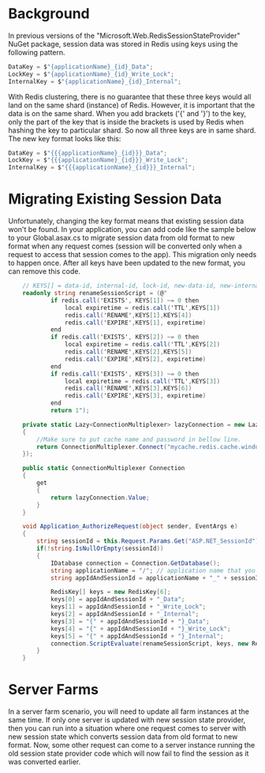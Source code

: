 # Background

In previous versions of the "Microsoft.Web.RedisSessionStateProvider" NuGet package, session data was stored in Redis using keys using the following pattern.

```csharp
DataKey = $"{applicationName}_{id}_Data";
LockKey = $"{applicationName}_{id}_Write_Lock";
InternalKey = $"{applicationName}_{id}_Internal";
```

With Redis clustering, there is no guarantee that these three keys would all land on the same shard (instance) of Redis.  However, it is important that the data is on the same shard.  When you add brackets ('{' and '}') to the key, only the part of the key that is inside the brackets is used by Redis when hashing the key to particular shard. So now all three keys are in same shard.  The new key format looks like this:

```csharp
DataKey = $"{{{applicationName}_{id}}}_Data";
LockKey = $"{{{applicationName}_{id}}}_Write_Lock";
InternalKey = $"{{{applicationName}_{id}}}_Internal";
```

# Migrating Existing Session Data

Unfortunately, changing the key format means that existing session data won't be found.  In your application, you can add code like the sample below to your Global.asax.cs to migrate session data from old format to new format when any request comes (session will be converted only when a request to access that session comes to the app). This migration only needs to happen once.  After all keys have been updated to the new format, you can remove this code.

```csharp
    // KEYS[] = data-id, internal-id, lock-id, new-data-id, new-internal-id, new-lock-id
    readonly string renameSessionScript = (@" 
            if redis.call('EXISTS', KEYS[1]) ~= 0 then
                local expiretime = redis.call('TTL',KEYS[1]) 
                redis.call('RENAME',KEYS[1],KEYS[4]) 
                redis.call('EXPIRE',KEYS[1], expiretime) 
            end
            if redis.call('EXISTS', KEYS[2]) ~= 0 then
                local expiretime = redis.call('TTL',KEYS[2]) 
                redis.call('RENAME',KEYS[2],KEYS[5]) 
                redis.call('EXPIRE',KEYS[2], expiretime) 
            end
            if redis.call('EXISTS', KEYS[3]) ~= 0 then
                local expiretime = redis.call('TTL',KEYS[3]) 
                redis.call('RENAME',KEYS[3],KEYS[6]) 
                redis.call('EXPIRE',KEYS[3], expiretime) 
            end
            return 1");

    private static Lazy<ConnectionMultiplexer> lazyConnection = new Lazy<ConnectionMultiplexer>(() =>
    {
        //Make sure to put cache name and password in bellow line.
        return ConnectionMultiplexer.Connect("mycache.redis.cache.windows.net,abortConnect=false,ssl=true,password=...");
    });

    public static ConnectionMultiplexer Connection
    {
        get
        {
            return lazyConnection.Value;
        }
    }

    void Application_AuthorizeRequest(object sender, EventArgs e)
    {
        string sessionId = this.Request.Params.Get("ASP.NET_SessionId");
        if(!string.IsNullOrEmpty(sessionId))
        {
            IDatabase connection = Connection.GetDatabase();
            string applicationName = "/"; // application name that you might have specified in web.config if not than default is '/'.
            string appIdAndSessionId = applicationName + "_" + sessionId;

            RedisKey[] keys = new RedisKey[6];
            keys[0] = appIdAndSessionId + "_Data";
            keys[1] = appIdAndSessionId + "_Write_Lock";
            keys[2] = appIdAndSessionId + "_Internal";
            keys[3] = "{" + appIdAndSessionId + "}_Data";
            keys[4] = "{" + appIdAndSessionId + "}_Write_Lock";
            keys[5] = "{" + appIdAndSessionId + "}_Internal";
            connection.ScriptEvaluate(renameSessionScript, keys, new RedisValue[0]);
        }
    }
```

# Server Farms 
In a server farm scenario, you will need to update all farm instances at the same time.  If only one server is updated with new session state provider, then you can run into a situation where one request comes to server with new session state which converts session data from old format to new format. Now, some other request can come to a server instance running the old session state provider code which will now fail to find the session as it was converted earlier. 